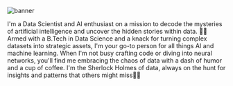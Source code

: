 ![banner](https://github.com/Yashashree1111/Yashashree1111/assets/106982749/82ef0ee0-2fa2-430d-b52b-620aa320b113)


I'm a Data Scientist and AI enthusiast on a mission to decode the mysteries of artificial intelligence and uncover the hidden stories within data. 🤖💡 Armed with a B.Tech in Data Science and a knack for turning complex datasets into strategic assets, I'm your go-to person for all things AI and machine learning. When I'm not busy crafting code or diving into neural networks, you'll find me embracing the chaos of data with a dash of humor and a cup of coffee. I'm the Sherlock Holmes of data, always on the hunt for insights and patterns that others might miss🚀✨


